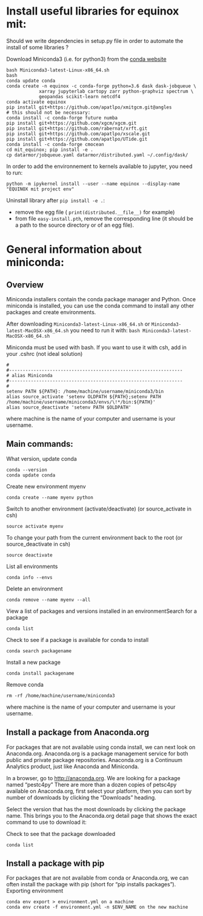 # Install useful libraries for equinox mit:

Should we write dependencies in setup.py file in order to automate
the install of some libraries ?

Download Miniconda3 (i.e. for python3) from the [conda website](https://conda.io/miniconda.html)
```
bash Miniconda3-latest-Linux-x86_64.sh
bash
conda update conda
conda create -n equinox -c conda-forge python=3.6 dask dask-jobqueue \
            xarray jupyterlab cartopy zarr python-graphviz spectrum \
            geopandas scikit-learn netcdf4
conda activate equinox
pip install git+https://github.com/apatlpo/xmitgcm.git@angles
# this should not be necessary:
conda install -c conda-forge future numba
pip install git+https://github.com/xgcm/xgcm.git
pip install git+https://github.com/rabernat/xrft.git
pip install git+https://github.com/apatlpo/xscale.git
pip install git+https://github.com/apatlpo/UTide.git
conda install -c conda-forge cmocean
cd mit_equinox; pip install -e .
cp datarmor/jobqueue.yaml datarmor/distributed.yaml ~/.config/dask/
```

In order to add the environnement to kernels available to jupyter, you need to run:
```
python -m ipykernel install --user --name equinox --display-name "EQUINOX mit project env"
```

Uninstall library after `pip install -e .`:
- remove the egg file ( `print(distributed.__file__)` for example)
- from file `easy-install.pth`, remove the corresponding line (it should be a path to the source directory or of an egg file). 

# General information about miniconda:

## Overview

Miniconda installers contain the conda package manager and Python.
Once miniconda is installed, you can use the conda command to install any other packages and create environments.

After downloading `Miniconda3-latest-Linux-x86_64.sh` or `Miniconda3-latest-MacOSX-x86_64.sh` you need to run it with: `bash Miniconda3-latest-MacOSX-x86_64.sh`

Miniconda must be used with bash. If you want to use it with csh, add in your .cshrc (not ideal solution)
```
#
#----------------------------------------------------------------
# alias Miniconda
#----------------------------------------------------------------
#
setenv PATH ${PATH}: /home/machine/username/miniconda3/bin
alias source_activate 'setenv OLDPATH ${PATH};setenv PATH /home/machine/username/miniconda3/envs/\!*/bin:${PATH}'
alias source_deactivate 'setenv PATH $OLDPATH'
```
where machine is the name of your computer and username is your username.


## Main commands:
What version, update conda
```
conda --version
conda update conda
```
Create new environment myenv
```
conda create --name myenv python
```
Switch to another environment (activate/deactivate) (or source_activate in csh)
```
source activate myenv
```
To change your path from the current environment back to the root (or source_deactivate in csh)
```
source deactivate
```
List all environments
```
conda info --envs
```
Delete an environment
```
conda remove --name myenv --all
```
View a list of packages and versions installed in an environmentSearch for a package
```
conda list
```
Check to see if a package is available for conda to install
```
conda search packagename
```
Install a new package
```
conda install packagename
```
Remove conda
```
rm -rf /home/machine/username/miniconda3 
```
where machine is the name of your computer and username is your username.


## Install a package from Anaconda.org

For packages that are not available using conda install, we can next look on Anaconda.org. Anaconda.org is a package management service for both public and private package repositories. Anaconda.org is a Continuum Analytics product, just like Anaconda and Miniconda.

In a browser, go to http://anaconda.org. We are looking for a package named “pestc4py”
There are more than a dozen copies of petsc4py available on Anaconda.org, first select your platform, then you can sort by number of downloads by clicking the “Downloads” heading.

Select the version that has the most downloads by clicking the package name. This brings you to the Anaconda.org detail page that shows the exact command to use to download it:

Check to see that the package downloaded
```
conda list
```

## Install a package with pip

For packages that are not available from conda or Anaconda.org, we can often install the package with pip (short for “pip installs packages”).
Exporting environment

```
conda env export > environment.yml on a machine
conda env create -f environment.yml -n $ENV_NAME on the new machine
```


